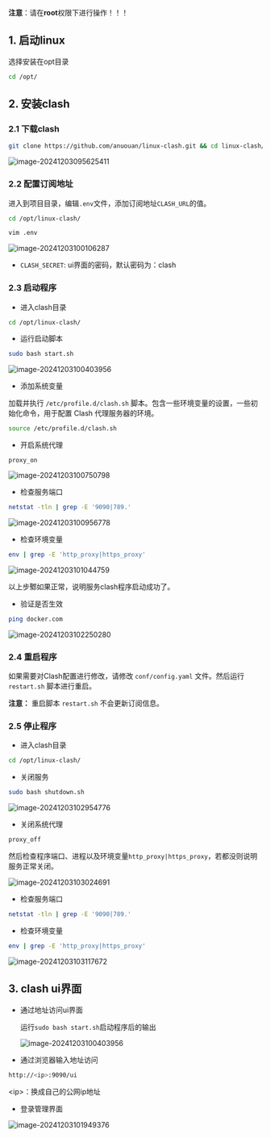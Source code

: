 

**注意**：请在**root**权限下进行操作！！！

## 1. 启动linux

选择安装在opt目录

```bash
cd /opt/
```

## 2. 安装clash

### 2.1 下载clash

```bash
git clone https://github.com/anuouan/linux-clash.git && cd linux-clash/ && rm -rf README.md README.assets/ .git/ .gitignore
```

<img src="README.assets/image-20241203095625411.png" alt="image-20241203095625411"  />

### 2.2 配置订阅地址

进入到项目目录，编辑`.env`文件，添加订阅地址`CLASH_URL`的值。

```bash
cd /opt/linux-clash/
```

```bash
vim .env
```

![image-20241203100106287](README.assets/image-20241203100106287.png)

- `CLASH_SECRET`: ui界面的密码，默认密码为：clash

### 2.3 启动程序

- 进入clash目录

```bash
cd /opt/linux-clash/
```

- 运行启动脚本

```bash
sudo bash start.sh
```

![image-20241203100403956](README.assets/image-20241203100403956.png)

- 添加系统变量

加载并执行 `/etc/profile.d/clash.sh` 脚本。包含一些环境变量的设置，一些初始化命令，用于配置 Clash 代理服务器的环境。

```bash
source /etc/profile.d/clash.sh
```

- 开启系统代理

```
proxy_on
```

![image-20241203100750798](README.assets/image-20241203100750798.png)

- 检查服务端口

```bash
netstat -tln | grep -E '9090|789.'
```

![image-20241203100956778](README.assets/image-20241203100956778.png)

- 检查环境变量

```bash
env | grep -E 'http_proxy|https_proxy'
```

![image-20241203101044759](README.assets/image-20241203101044759.png)

以上步鄹如果正常，说明服务clash程序启动成功了。

- 验证是否生效

```bash
ping docker.com
```

![image-20241203102250280](README.assets/image-20241203102250280.png)

### 2.4 重启程序

如果需要对Clash配置进行修改，请修改 `conf/config.yaml` 文件。然后运行 `restart.sh` 脚本进行重启。

**注意：**
		重启脚本 `restart.sh` 不会更新订阅信息。

### 2.5 停止程序

- 进入clash目录

```bash
cd /opt/linux-clash/
```

- 关闭服务

```bash
sudo bash shutdown.sh
```

![image-20241203102954776](README.assets/image-20241203102954776.png)

- 关闭系统代理

```bash
proxy_off
```

然后检查程序端口、进程以及环境变量`http_proxy|https_proxy`，若都没则说明服务正常关闭。

![image-20241203103024691](README.assets/image-20241203103024691.png)

- 检查服务端口

```bash
netstat -tln | grep -E '9090|789.'
```

- 检查环境变量

```bash
env | grep -E 'http_proxy|https_proxy'
```

![image-20241203103117672](README.assets/image-20241203103117672.png)

## 3. clash ui界面

- 通过地址访问ui界面

  运行`sudo bash start.sh`启动程序后的输出

  ![image-20241203100403956](README.assets/image-20241203100403956.png)

- 通过浏览器输入地址访问

```bash
http://<ip>:9090/ui
```

\<ip>：换成自己的公网ip地址

- 登录管理界面

![image-20241203101949376](README.assets/image-20241203101949376.png)